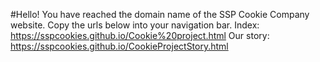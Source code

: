 #Hello! You have reached the domain name of the SSP Cookie Company website. Copy the urls below into your navigation bar.
Index:
https://sspcookies.github.io/Cookie%20project.html
Our story:
https://sspcookies.github.io/CookieProjectStory.html
